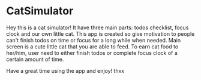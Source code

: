 # CatSimulator

Hey this is a cat simulator! It have three main parts: todos checklist, focus clock and our own little cat. This app is created so give motivation to people can't finish todos on time or focus for a long while when needed. Main screen is a cute little cat that you are able to feed. To earn cat food to her/him, user need to either finish todos or complete focus clock of a certain amount of time.

Have a great time using the app and enjoy! thxx
